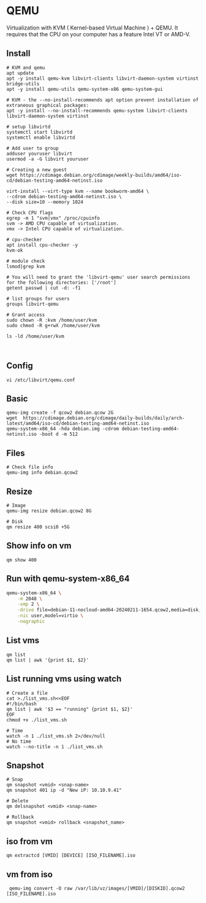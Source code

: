 # QEMU
Virtualization with KVM ( Kernel-based Virtual Machine ) + QEMU.
It requires that the CPU on your computer has a feature Intel VT or AMD-V. 

## Install
```
# KVM and qemu
apt update
apt -y install qemu-kvm libvirt-clients libvirt-daemon-system virtinst bridge-utils
apt -y install qemu-utils qemu-system-x86 qemu-system-gui

# KVM - the --no-install-recommends apt option prevent installation of extraneous graphical packages:
apt -y install --no-install-recommends qemu-system libvirt-clients libvirt-daemon-system virtinst

# setup libvirtd
systemctl start libvirtd
systemctl enable libvirtd

# Add user to group
adduser youruser libvirt
usermod -a -G libvirt youruser

# Creating a new guest
wget https://cdimage.debian.org/cdimage/weekly-builds/amd64/iso-cd/debian-testing-amd64-netinst.iso

virt-install --virt-type kvm --name bookworm-amd64 \
--cdrom debian-testing-amd64-netinst.iso \
--disk size=10 --memory 1024

# Check CPU flags
egrep -m 1 "svm|vmx" /proc/cpuinfo
svm -> AMD CPU capable of virtualization.
vmx -> Intel CPU capable of virtualization.

# cpu-checker
apt install cpu-checker -y
kvm-ok

# module check
lsmod|grep kvm

# You will need to grant the 'libvirt-qemu' user search permissions for the following directories: ['/root']
getent passwd | cut -d: -f1

# list groups for users
groups libvirt-qemu

# Grant access
sudo chown -R :kvm /home/user/kvm
sudo chmod -R g+rwX /home/user/kvm

ls -ld /home/user/kvm



```

## Config
```
vi /etc/libvirt/qemu.conf
```

## Basic
```
qemu-img create -f qcow2 debian.qcow 2G
wget  https://cdimage.debian.org/cdimage/daily-builds/daily/arch-latest/amd64/iso-cd/debian-testing-amd64-netinst.iso
qemu-system-x86_64 -hda debian.img -cdrom debian-testing-amd64-netinst.iso -boot d -m 512
```

## Files
```
# Check file info
qemu-img info debian.qcow2
```

## Resize
```
# Image
qemu-img resize debian.qcow2 8G

# Disk
qm resize 400 scsi0 +5G
```

## Show info on vm
```
qm show 400
```

## Run with qemu-system-x86_64
```sh
qemu-system-x86_64 \
    -m 2048 \
    -smp 2 \
    -drive file=debian-11-nocloud-amd64-20240211-1654.qcow2,media=disk,if=virtio \
    -nic user,model=virtio \
    -nographic
```

## List vms
```
qm list
qm list | awk '{print $1, $2}'
```

## List running vms using watch
```
# Create a file
cat >./list_vms.sh<<EOF
#!/bin/bash
qm list | awk '$3 == "running" {print $1, $2}'
EOF
chmod +x ./list_vms.sh

# Time
watch -n 1 ./list_vms.sh 2>/dev/null
# No time
watch --no-title -n 1 ./list_vms.sh
```

## Snapshot
```
# Snap
qm snapshot <vmid> <snap-name>
qm snapshot 401 ip -d "New iP: 10.10.9.41"

# Delete
qm delsnapshot <vmid> <snap-name>

# Rollback
qm snapshot <vmid> rollback <snapshot_name>
```

## iso from vm
```
qm extractcd [VMID] [DEVICE] [ISO_FILENAME].iso
```

## vm from iso
```
 qemu-img convert -O raw /var/lib/vz/images/[VMID]/[DISKID].qcow2 [ISO_FILENAME].iso
```

